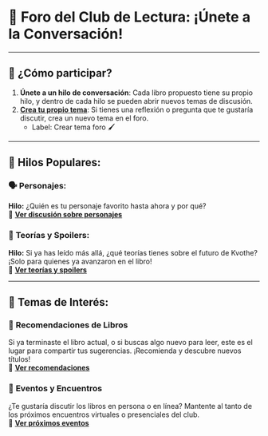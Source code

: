 # 📖 **Foro del Club de Lectura: ¡Únete a la Conversación!**

---

## 🌟 **¿Cómo participar?**

1. **Únete a un hilo de conversación**: Cada libro propuesto tiene su propio hilo, y dentro de cada hilo se pueden abrir nuevos temas de discusión.
2. **[Crea tu propio tema](https://github.com/savamidev/BookTrack/issues)**: Si tienes una reflexión o pregunta que te gustaría discutir, crea un nuevo tema en el foro.
   - Label: Crear tema foro 🖌️

---

## 📌 **Hilos Populares:**

### 🗣️ **Personajes**:  
**Hilo:** ¿Quién es tu personaje favorito hasta ahora y por qué?  
🔗 **[Ver discusión sobre personajes](https://github.com/savamidev/BookTrack/blob/80950c2bbfeace58bd5daf5a2242a59ce8bb8f43/Comunidad/Foro/Personajes.md)**

### 📖 **Teorías y Spoilers**:  
**Hilo:** Si ya has leído más allá, ¿qué teorías tienes sobre el futuro de Kvothe? ¡Solo para quienes ya avanzaron en el libro!  
🔗 **[Ver teorías y spoilers](https://github.com/savamidev/BookTrack/blob/9df64b6a09d3ba911fd98a5980a1936d4c287187/Comunidad/Foro/Teor%C3%ADas%20y%20Spoilers.md)**

---

## 🌱 **Temas de Interés:**

### 🔮 **Recomendaciones de Libros**  
Si ya terminaste el libro actual, o si buscas algo nuevo para leer, este es el lugar para compartir tus sugerencias. ¡Recomienda y descubre nuevos títulos!  
🔗 **[Ver recomendaciones](#)**

### 🎉 **Eventos y Encuentros**  
¿Te gustaría discutir los libros en persona o en línea? Mantente al tanto de los próximos encuentros virtuales o presenciales del club.  
🔗 **[Ver próximos eventos](#)**

